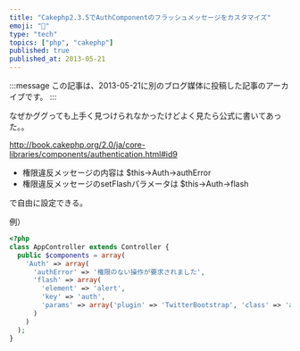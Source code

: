 ```yaml
---
title: "Cakephp2.3.5でAuthComponentのフラッシュメッセージをカスタマイズ"
emoji: "🐘"
type: "tech"
topics: ["php", "cakephp"]
published: true
published_at: 2013-05-21
---
```


:::message
この記事は、2013-05-21に別のブログ媒体に投稿した記事のアーカイブです。
:::

なぜかググっても上手く見つけられなかったけどよく見たら公式に書いてあった。。

<http://book.cakephp.org/2.0/ja/core-libraries/components/authentication.html#id9>

* 権限違反メッセージの内容は $this->Auth->authError
* 権限違反メッセージのsetFlashパラメータは $this->Auth->flash

で自由に設定できる。

例）

```php
<?php
class AppController extends Controller {
  public $components = array(
    'Auth' => array(
      'authError' => '権限のない操作が要求されました',
      'flash' => array(
        'element' => 'alert',
        'key' => 'auth',
        'params' => array('plugin' => 'TwitterBootstrap', 'class' => 'alert-danger')
      )
    )
  );
}
```
